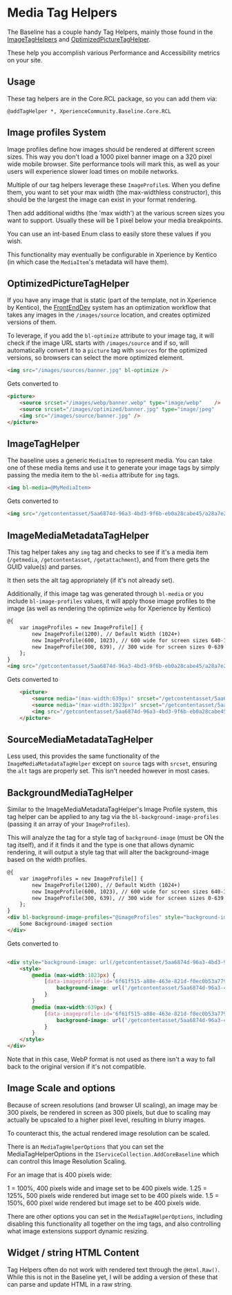 # Media Tag Helpers

The Baseline has a couple handy Tag Helpers, mainly those found in the [ImageTagHelpers](../src/Core/Core.RCL/TagHelpers/ImageTagHelper.cs) and 
[OptimizedPictureTagHelper](../src/Core/Core.RCL/TagHelpers/OptimizedPictureTagHelper.cs).

These help you accomplish various Performance and Accessibility metrics on your site.

## Usage

These tag helpers are in the Core.RCL package, so you can add them via:

`@addTagHelper *, XperienceCommunity.Baseline.Core.RCL`

## Image profiles System

Image profiles define how images should be rendered at different screen sizes.  This way you don't load a 1000 pixel banner image on a 320 pixel wide mobile browser.  Site performance tools will mark this, as well as your users will experience slower load times on mobile networks.

Multiple of our tag helpers leverage these `ImageProfile`s.  When you define them, you want to set your max width (the max-widthless constructor), this should be the largest the image can exist in your format rendering.

Then add additional widths (the 'max width') at the various screen sizes you want to support.  Usually these will be 1 pixel below your media breakpoints.

You can use an int-based Enum class to easily store these values if you wish.

This functionality may eventually be configurable in Xperience by Kentico (in which case the `MediaItem`'s metadata will have them).

## OptimizedPictureTagHelper

If you have any image that is static (part of the template, not in Xperience by Kentico), the [FrontEndDev](front-end-development.md) system has an optimization workflow that takes any images in the `/images/source` location, and creates optimized versions of them.

To leverage, if you add the `bl-optimize` attribute to your image tag, it will check if the image URL starts with `/images/source` and if so, will automatically convert it to a `picture` tag with `sources` for the optimized versions, so browsers can select the more optimized element.

``` html
<img src="/images/sources/banner.jpg" bl-optimize />
```

Gets converted to

``` html
<picture>
    <source srcset="/images/webp/banner.webp" type="image/webp"    />
    <source srcset="/images/optimized/banner.jpg" type="image/jpeg"    />
    <img src="/images/source/banner.jpg" />
</picture>
```

## ImageTagHelper

The baseline uses a generic `MediaItem` to represent media.  You can take one of these media items and use it to generate your image tags by simply passing the media item to the `bl-media` attribute for `img` tags.

``` html
<img bl-media=@MyMediaItem>
```
Gets converted to

``` html
<img src="/getcontentasset/5aa6874d-96a3-4bd3-9f6b-eb0a28cabe45/a28a7e27-4593-40cf-8266-2ae4101723f5/Testing-Logo.png?language=en" alt="Here's some description" />
```

## ImageMediaMetadataTagHelper

This tag helper takes any `img` tag and checks to see if it's a media item (`/getmedia`, `/getcontentasset`, `/getattachment`), and from there gets the GUID value(s) and parses.

It then sets the alt tag appropriately (if it's not already set).

Additionally, if this image tag was generated through `bl-media` or you include `bl-image-profiles` values, it will apply those image profiles to the image (as well as rendering the optimize `webp` for Xperience by Kentico)

```html
@{
    var imageProfiles = new ImageProfile[] {
        new ImageProfile(1200), // Default Width (1024+)
        new ImageProfile(600, 1023), // 600 wide for screen sizes 640-1023
        new ImageProfile(300, 639), // 300 wide for screen sizes 0-639
    };
}
<img src="/getcontentasset/5aa6874d-96a3-4bd3-9f6b-eb0a28cabe45/a28a7e27-4593-40cf-8266-2ae4101723f5/Testing-Logo.png?language=en" bl-image-profiles="@imageProfiles" />
```

Gets converted to

```html
    <picture>
        <source media="(max-width:639px)" srcset="/getcontentasset/5aa6874d-96a3-4bd3-9f6b-eb0a28cabe45/a28a7e27-4593-40cf-8266-2ae4101723f5/Testing-Logo.png?language=en&width=375&height=375&format=webp" type="image/webp" width="300" height="300" />
        <source media="(max-width:1023px)" srcset="/getcontentasset/5aa6874d-96a3-4bd3-9f6b-eb0a28cabe45/a28a7e27-4593-40cf-8266-2ae4101723f5/Testing-Logo.png?language=en&width=750&height=750&format=webp" type="image/webp" width="600" height="600" />
        <img src="/getcontentasset/5aa6874d-96a3-4bd3-9f6b-eb0a28cabe45/a28a7e27-4593-40cf-8266-2ae4101723f5/Testing-Logo.png?language=en&amp;width=1500&amp;height=1500" alt="Here&#x27;s some description" width="1200" height="1200" />
    </picture>
```

## SourceMediaMetadataTagHelper

Less used, this provides the same functionality of the `ImageMediaMetadataTagHelper` except on `source` tags with `srcset`, ensuring the `alt` tags are properly set.  This isn't needed however in most cases.

## BackgroundMediaTagHelper
Similar to the ImageMediaMetadataTagHelper's Image Profile system, this tag helper can be applied to any tag via the `bl-background-image-profiles` (passing it an array of your `ImageProfiles`).

This will analyze the tag for a style tag of `background-image` (must be ON the tag itself), and if it finds it and the type is one that allows dynamic rendering, it will output a style tag that will alter the background-image based on the width profiles.

```html
@{
    var imageProfiles = new ImageProfile[] {
        new ImageProfile(1200), // Default Width (1024+)
        new ImageProfile(600, 1023), // 600 wide for screen sizes 640-1023
        new ImageProfile(300, 639), // 300 wide for screen sizes 0-639
    };
}
<div bl-background-image-profiles="@imageProfiles" style="background-image: url(/getcontentasset/5aa6874d-96a3-4bd3-9f6b-eb0a28cabe45/a28a7e27-4593-40cf-8266-2ae4101723f5/Testing-Logo.png?language=en); width: 100%; height:500px;">
    Some Background-imaged section
</div>
```

Gets converted to

```html

<div style="background-image: url(/getcontentasset/5aa6874d-96a3-4bd3-9f6b-eb0a28cabe45/a28a7e27-4593-40cf-8266-2ae4101723f5/Testing-Logo.png?language=en); width: 100%; height:500px;" data-imageprofile-id="6f61f515-a88e-463e-821d-f0ec0b53a779">
    <style>
        @media (max-width:1023px) { 
            [data-imageprofile-id='6f61f515-a88e-463e-821d-f0ec0b53a779'] {
                background-image: url('/getcontentasset/5aa6874d-96a3-4bd3-9f6b-eb0a28cabe45/a28a7e27-4593-40cf-8266-2ae4101723f5/Testing-Logo.png?language=en&width=750&height=750') !important; 
            } 
        } 
        @media (max-width:639px) { 
            [data-imageprofile-id='6f61f515-a88e-463e-821d-f0ec0b53a779'] { 
                background-image: url('/getcontentasset/5aa6874d-96a3-4bd3-9f6b-eb0a28cabe45/a28a7e27-4593-40cf-8266-2ae4101723f5/Testing-Logo.png?language=en&width=375&height=375') !important; 
            } 
        } 
    </style>
</div>
```
Note that in this case, WebP format is not used as there isn't a way to fall back to the original version if it's not compatible.

## Image Scale and options

Because of screen resolutions (and browser UI scaling), an image may be 300 pixels, be rendered in screen as 300 pixels, but due to scaling may actually be upscaled to a higher pixel level, resulting in blurry images.

To counteract this, the actual rendered image resolution can be scaled.

There is an `MediaTagHelperOptions` that you can set the MediaTagHelperOptions in the `IServiceCollection.AddCoreBaseline` which can control this Image Resolution Scaling.

For an image that is 400 pixels wide:

1 = 100%, 400 pixels wide and image set to be 400 pixels wide.
1.25 = 125%, 500 pixels wide rendered but image set to be 400 pixels wide.
1.5 = 150%, 600 pixel wide rendered but image set to be 400 pixels wide.

There are other options you can set in the `MediaTagHelperOptions`, including disabling this functionality all together on the img tags, and also controlling what image extensions support dynamic resizing.

## Widget / string HTML Content

Tag Helpers often do not work with rendered text through the `@Html.Raw()`.  While this is not in the Baseline yet, I will be adding a version of these that can parse and update HTML in a raw string.